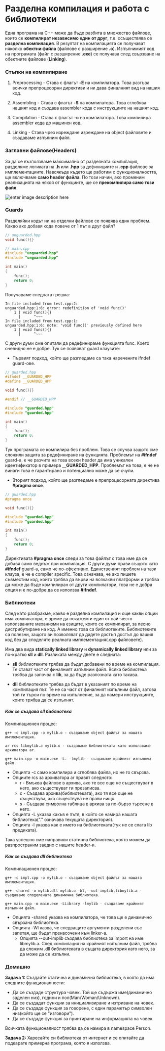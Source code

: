 
<h1>Разделна компилация и работа с библиотеки</h1>

Една програма на С++ може да бъде разбита в множество файлове, които се **компилират независимо един от друг**, т.е. осъществява се **разделна компилация**. В резултат на компилацията се получават няколко **обектни файла** (файлове с разширение **.o**). Изпълнимият код на програмата (файл с разширение **.ехе**) се получава след свързване на обектните файлове (**Linking**).

<h3>Стъпки на компилиране</h3>

1. Preprocessing - Става с флагът **-E** на компилатора. Това разгъва всички препроцесорни директиви и ни дава финалният вид на нашия код.

2. Assembling - Става с флагът **-S** на компилатора. Това сглобява нашият код и създава assembler кода с инструкциите на нашият код.

3. Compilation - Става с флагът **-c** на компилатора. Това компилира assembler кода до машинен код.

4. Linking - Става чрез изреждане изреждане на object файловете и създаваме изпълним файл.


<h3>Заглавни файлове(Headers)</h3>

За да се възползваме максимално от разделната компилация, разделяме логиката на **.h** или **.hpp** за дефинициите и **.cpp** файлове за имплементациите. Навсякъде където ще работим с функционалността, ще включваме **само header файла**. По този начин, ако променим реализацията на някоя от функциите, ще се **прекомпилира само този файл**.

![enter image description here](https://i.ibb.co/N9RnMHv/sss.png)

<h3>Guards</h3>

Разделяйки кодът ни на отделни файлове се появява един проблем. Какво ако добавя кода повече от 1 път в друг файл?

```c++
// unguarded.hpp
void func(){}
```

```c++
// main.cpp
#include "unguarded.hpp"
#include "unguarded.hpp"

int main()
{
    func();
    return 0;
}
```

Получаваме следната грешка:

```
In file included from test.cpp:2:
unguarded.hpp:1:6: error: redefinition of 'void func()'
    1 | void func(){}
      |      ^~~~
In file included from test.cpp:1:
unguarded.hpp:1:6: note: 'void func()' previously defined here
    1 | void func(){}
      |      ^~~~
```

С други думи сме опитали да редефинираме функцията func. Което очевидно не е добре. Тук се появяват guard клаузите:

- Първият подход, който ще разгледаме са така наречените ifndef guard-ове.

```c++
// guarded.hpp
#ifndef __GUARDED_HPP
#define __GUARDED_HPP

void func(){}

#endif // __GUARDED_HPP
```

```c++
#include "guarded.hpp"
#include "guarded.hpp"

int main()
{
    func();
    return 0;
}
```

Тук програмата се компилира без проблем. Това се случва защото сме сложили защита за редефиниране на функцията. Проблемът на **#ifndef** guard-а, е че разчита на това всеки header да има уникален идентификатор в примера **__GUARDED_HPP**. Проблемът на това, е че не винаги това е гарантирано и потенциално може да се счупи.

- Вторият подход, който ще разгледаме е препроцесорната директива **#pragma once**.

```c++
// guarded.hpp
#pragma once

void func(){}
```

```c++
#include "guarded.hpp"
#include "guarded.hpp"

int main()
{
    func();
    return 0;
}
```

Директивата **#pragma once** следи за това файлът с това име да се добавя само веднъж при компилация. С други думи прави същото като **#ifndef** guard-а, само че по-ефективно. Единственият проблем на тази клауза, е че е compiler specific. Това означава, че ако пишете съвместим код, който трябва да върви на всякакви платформи и трябва да може да бъде компилиран от други компилатори, това не е добра опция и е по-добре да се използва **#ifndef**.

<h3>Библиотеки</h3>

След като разбрахме, какво е разделна компилация и още какви опции има компилатора, е време да покажем и един от най-често използваните механизми на езиците, които се компилират, за лесно дистрибутиране на код. А именно това са библиотеките. Библиотеките са полезни, защото ви позволяват да дадете достъп достъп до вашия код без да споделяте реалната имплементация(.cpp файловете).

Има два вида **statically linked library** и **dynamically linked library** или за по-кратко **sll** и **dll**. Разликата между двете е следната:

- **sll** библиотеките трябва да бъдат добавени по време на компилация. Те стават част от финалният изпълним файл. Всяка библиотека трябва да започва с **lib**, за да бъде разпозната като такава.

- **dll** библиотеките трябва да бъдат в указаният по време на компилация път. Те не са част от финалният изпълним файл, затова той ги търси по време на изпълнение, за да намери инструкциите, които трябва да се изпълнят.

<h5>Как се създава sll библиотека</h5>

Компилационен процес:

```
g++ -c impl.cpp -o mylib.o - създаваме object файлът за нашата имплементация.

ar rcs libmylib.a mylib.o - създаваме библиотеката като използваме архиватора ar.

g++ main.cpp -o main.exe -L. -lmylib - създаваме крайният изпълним файл.
```

- Опцията -c само компилира и сглобява файла, но не го свързва.
- Опциите rcs за архиватора ar правят следното:
    - r - Вмъква файлове в архива, ако те все още не съществуват в него, ако съществуват ги презаписва.
    - c - Създава архива(библиотеката), ако тя все още не съществува, ако съществува не прави нищо.
    - s - Създава символна таблица в архива за по-бързо търсене в него.
- Опцията -L указва какъв е пътя, в който се намира нашата библиотека("." означава текущата директория).
- Опцията -l указва как е името на библиотеката(тук не се слага lib предиката).

Така успешно сме направили статична библиотека, която можем да разпространим заедно с нашите header-и.

<h5>Как се създава dll библиотека</h5>

Компилационен процес:

```
g++ -c impl.cpp -o mylib.o - създаваме object файлът за нашата имплементация.

g++ -shared -o mylib.dll mylib.o -Wl,--out-implib,libmylib.a - създаваме споделената динамична библиотека.

g++ main.cpp -o main.exe -LLibrary -lmylib - създаваме крайният изпълним файл.
```

- Опцията -shared указва на компилатора, че това ще е динамично свързана библиотека.
- Опцията -Wl казва, че следващите аргументи разделени със запетая, ще бъдат пренасочени към linker-а.
    - Опцията --out-implib създава библиотека за import на име libmylib.a.
След компилация на крайният изпълним файл, трябва да сложим .dll библиотеката в същата директория като него, за да може да се изпълни.

<h3>Домашно</h3>

**Задача 1:** Създайте статична и динамична библиотека, в която да има следните функционалности:

- Да се създаде структура човек. Той ще съдържа име(динамично заделен низ), години и пол(Man/Woman/Unknown).
- Да се създадат функции за инициализиране и изтриване на човек.
- Да се създаде функция за говорене, с един параметър символен низ(който ще се "изговори").
- Да се създаде функция за принтиране на информацията на човек.

Всичката функционалност трябва да се намира в namespace Person.

**Задача 2:** Харесайте си библиотека от интернет и се опитайте да подкарате примерна програма, която я използва.